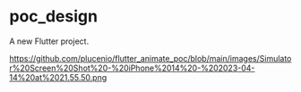 # poc_design

A new Flutter project.

https://github.com/plucenio/flutter_animate_poc/blob/main/images/Simulator%20Screen%20Shot%20-%20iPhone%2014%20-%202023-04-14%20at%2021.55.50.png
